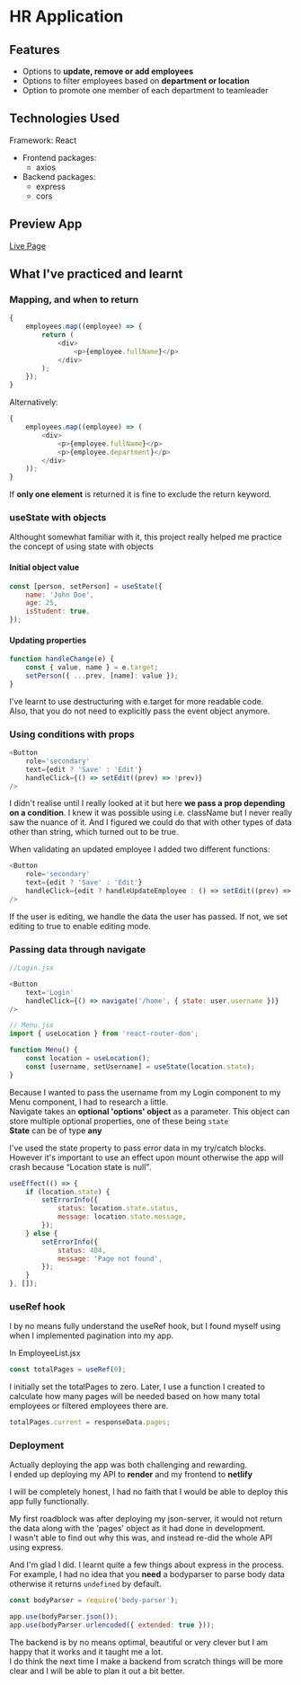 # HR Application

## Features

-   Options to **update, remove or add employees**
-   Options to filter employees based on **department or location**
-   Option to promote one member of each department to teamleader

## Technologies Used

Framework: React

-   Frontend packages:
    -   axios
-   Backend packages:
    -   express
    -   cors

## Preview App

[Live Page](https://staffoverflow.netlify.app/)

## What I've practiced and learnt

### Mapping, and when to return

```js
{
    employees.map((employee) => {
        return (
            <div>
                <p>{employee.fullName}</p>
            </div>
        );
    });
}
```

Alternatively:

```js
{
    employees.map((employee) => (
        <div>
            <p>{employee.fullName}</p>
            <p>{employee.department}</p>
        </div>
    ));
}
```

If **only one element** is returned it is fine to exclude the return keyword.

### useState with objects

Althought somewhat familiar with it, this project really helped me practice the concept of using state with objects

#### Initial object value

```js
const [person, setPerson] = useState({
    name: 'John Doe',
    age: 25,
    isStudent: true,
});
```

#### Updating properties

```js
function handleChange(e) {
    const { value, name } = e.target;
    setPerson({ ...prev, [name]: value });
}
```

I've learnt to use destructuring with e.target for more readable code.  
Also, that you do not need to explicitly pass the event object anymore.

### Using conditions with props

```js
<Button
    role='secondary'
    text={edit ? 'Save' : 'Edit'}
    handleClick={() => setEdit((prev) => !prev)}
/>
```

I didn't realise until I really looked at it but here **we pass a prop depending on a condition**. I knew it was possible using i.e. className but I never really saw the nuance of it. And I figured we could do that with other types of data other than string, which turned out to be true.

When validating an updated employee I added two different functions:

```js
<Button
    role='secondary'
    text={edit ? 'Save' : 'Edit'}
    handleClick={edit ? handleUpdateEmployee : () => setEdit((prev) => !prev)}
/>
```

If the user is editing, we handle the data the user has passed. If not, we set editing to true to enable editing mode.

### Passing data through navigate

```js
//Login.jsx

<Button
    text='Login'
    handleClick={() => navigate('/home', { state: user.username })}
/>
```

```js
// Menu.jsx
import { useLocation } from 'react-router-dom';

function Menu() {
    const location = useLocation();
    const [username, setUsername] = useState(location.state);
}
```

Because I wanted to pass the username from my Login component to my Menu component, I had to research a little.  
Navigate takes an **optional 'options' object** as a parameter. This object can store multiple optional properties, one of these being `state`  
**State** can be of type **any**

I've used the state property to pass error data in my try/catch blocks.  
However it's important to use an effect upon mount otherwise the app will crash because <q>Location state is null</q>.

```js
useEffect(() => {
    if (location.state) {
        setErrorInfo({
            status: location.state.status,
            message: location.state.message,
        });
    } else {
        setErrorInfo({
            status: 404,
            message: 'Page not found',
        });
    }
}, []);
```

### useRef hook

I by no means fully understand the useRef hook, but I found myself using when I implemented pagination into my app.

In EmployeeList.jsx

```js
const totalPages = useRef(0);
```

I initially set the totalPages to zero.
Later, I use a function I created to calculate how many pages will be needed based on how many total employees or filtered employees there are.

```js
totalPages.current = responseData.pages;
```

### Deployment

Actually deploying the app was both challenging and rewarding.  
I ended up deploying my API to **render** and my frontend to **netlify**

I will be completely honest, I had no faith that I would be able to deploy this app fully functionally.

My first roadblock was after deploying my json-server, it would not return the data along with the 'pages' object as it had done in development.  
I wasn't able to find out why this was, and instead re-did the whole API using express.

And I'm glad I did. I learnt quite a few things about express in the process.
For example, I had no idea that you **need** a bodyparser to parse body data otherwise it returns `undefined` by default.

```js
const bodyParser = require('body-parser');

app.use(bodyParser.json());
app.use(bodyParser.urlencoded({ extended: true }));
```

The backend is by no means optimal, beautiful or very clever but I am happy that it works and it taught me a lot.  
I do think the next time I make a backend from scratch things will be more clear and I will be able to plan it out a bit better.
